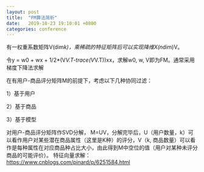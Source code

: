 ```yaml
---
layout: post
title:  "FM算法简析"
date:   2019-10-23 19:10:01 +0800
categories: conference
---
```


有一权重系数矩阵V(dim*k)，乘稀疏的特征矩阵后可以实现降维X(n*dim)V。

令y = w0 + wx + 1/2*(V*V.T-trace(V*V.T))xx，求解w0, w, V即为FM。通常采用梯度下降法求解

在有用户-商品评分矩阵M的前提下，考虑以下几种协同过滤：

1）基于用户

2）基于商品

3）基于模型

对用户-商品评分矩阵作SVD分解， M=UV，分解完毕后，U（用户数量，k）可以看作用户对某些潜在商品属性（这里是K种）的评分，V（k, 商品数量）可以看作是每种属性在对应商品种占比大小，由此得到M中空位的值（用户对某种未评分商品的可能评价）。
特征向量求解：https://www.cnblogs.com/pinard/p/6251584.html
